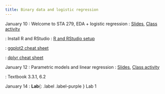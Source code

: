 ```yaml
---
title: Binary data and logistic regression
---
```


January 10
: Welcome to STA 279, EDA + logistic regression
  : [Slides](https://sta279-s22.github.io/slides/lecture_1.html), [Class activity](https://sta279-s22.github.io/class_activities/ca_lecture1.html)

: Install R and RStudio 
  : [R and RStudio setup](https://sta279-s22.github.io/software_installation/)
  
: [ggplot2 cheat sheet](https://raw.githubusercontent.com/rstudio/cheatsheets/master/data-visualization.pdf)

: [dplyr cheat sheet](https://raw.githubusercontent.com/rstudio/cheatsheets/master/data-transformation.pdf)

January 12
: Parametric models and linear regression
  : [Slides](https://sta279-s22.github.io/slides/lecture_2.html), [Class activity](https://sta279-s22.github.io/class_activities/ca_lecture2.html)
  
: Textbook 3.3.1, 6.2

January 14
: **Lab**{: .label .label-purple } Lab 1